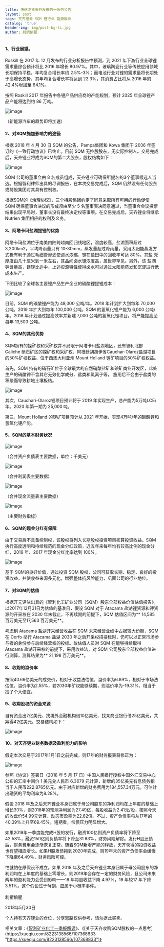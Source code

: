 ```yaml
---
title: 快速浏览天齐发布的一系列公告
layout: post
tags: 天齐锂业 SQM 锂行业 能源板块
catalog: 'true'
header-img: img/post-bg-li.jpg
author: 刺猬偷腥
---
```

#### 1、行业展望。

Roskill 在 2017 年 12 月发布的行业分析报告中预测，到 2021 年下游行业全球锂 需求量综合预计将比 2016 年增长 80.97%。其中，玻璃陶瓷行业等传统应用领域 长期保持平稳，年均复合增长率约 2.5%-3%；而电池行业对锂的需求量将长期处于高增长态势，其年均复合增长率将达到 22.3%，其消费占比将从 2016 年的 42.4%增加至 64.1%。

按照 Roskill 2017 年报告中各锂产品供应商的产能规划，预计 2025 年全球锂产品产能将达到约 86 万吨。

![image](http://upload-images.jianshu.io/upload_images/8031739-080207d603b8f89c.jpg?imageMogr2/auto-orient/strip%7CimageView2/2/w/1240)

（新能源汽车的趋势即将加速）

#### 2、对SQM施加影响力的途径

根据 2018 年 4 月 30 日 SQM 的公告，Pampa集团和 Kowa 集团于 2006 年签订的《一致行动协议》已终止。目前 SQM 无控股股东，无实际控制人。交易完成后，天齐锂业将成为SQM的第二大股东，股权结构如下：

![image](http://upload-images.jianshu.io/upload_images/8031739-33984ae82c075f5b.jpg?imageMogr2/auto-orient/strip%7CimageView2/2/w/1240)

SQM 公司的董事会由 8 名成员组成，天齐锂业可确保所提名的3个董事候选人当选。根据智利律师出具的尽调报告，在本次交易完成后，SQM 仍然没有任何股东或持股集团对其具有控制权。

根据SQM的《治理协议》，三个持股集团约定了同意采取所有可用的行动促使 SQM 确保董事会决议的形成须由至少 5 名董事表决同意通过，当董事会会议投票结果出现平局时，董事长没有最终决定权等事项。在交易完成后，天齐锂业将继承 Nutrien 集团相应的权利及义务。

#### 3、阿塔卡玛盐湖提锂的优势

阿塔卡玛盐湖位于南美内陆跨越南回归线地区，温度较高，盐湖面积超过3,200km2，平均降雨量只有 10-30mm，蒸发量超过降雨量，采用太阳能蒸发方 式极有利于通过毛细管渗滤使卤水浓缩，锂在盐田中的回收率可达 80%。其盐 壳厚度由几十厘米到一米左右，其晶间卤水锂浓度高，属世界罕见。另外，该 盐湖钾含量高，镁锂比适中，上述资源特性使得卤水可以通过太阳能蒸发和沉淀进行低成本生产。 

下图比较了全球各主要锂产品生产企业的碳酸锂提锂成本：

![image](http://upload-images.jianshu.io/upload_images/8031739-68cb42621ae01bcd.jpg?imageMogr2/auto-orient/strip%7CimageView2/2/w/1240)

目前，SQM 的碳酸锂产能为 48,000 公吨/年。2018 年计划扩大到每年 70,000 公吨，2019 年扩大到每年 100,000 公吨。SQM 的氢氧化锂产能为 6,000 公吨/年。2018 年计划通过提高效率并新建 7,000 公吨的氢氧化锂项目，将产能提高至每年 13,500 公吨。

#### 4、SQM的其他优势

SQM拥有的探矿权和采矿权并不局限于阿塔卡玛盐湖地区，还有智利北部 Caliche 硝石矿区的探矿权和采矿权、阿根廷胡胡伊省Cauchar-Olaroz盐湖项目的50%矿权权益、位于西澳大利亚州 Mount Holland 锂矿项目的50%矿权权益。

首先，SQM 持有的硝石矿位于全球最大的自然硝酸盐矿和碘矿商业开发区，此处生产的硝酸钾不含其它无效化学成分、盐类和氯离子等， 施用后不会由于盐类的积聚而导致耕地土壤板结。 

![image](http://upload-images.jianshu.io/upload_images/8031739-8d4af2b18124635a.jpg?imageMogr2/auto-orient/strip%7CimageView2/2/w/1240)

其次，Caucharí-Olaroz锂项目预计将于 2019 年实现生产，总产能为5万吨LCE/年。2020 年第一期为 25,000 吨。

第三，Mount Holland 的锂矿项目预计从 2021 年开始，实现4万吨/年的碳酸锂和氢氧化锂产能。

#### 5、SQM的基本财务状况

![image](http://upload-images.jianshu.io/upload_images/8031739-800d40141e126b9e.jpg?imageMogr2/auto-orient/strip%7CimageView2/2/w/1240)

（合并资产负债表主要数据，单位：千美元）

![image](http://upload-images.jianshu.io/upload_images/8031739-dc377c4c33ddd7d6.jpg?imageMogr2/auto-orient/strip%7CimageView2/2/w/1240)

（合并利润表主要数据）

![image](http://upload-images.jianshu.io/upload_images/8031739-a195b02d4fc27a05.jpg?imageMogr2/auto-orient/strip%7CimageView2/2/w/1240)

（合并现金流量表主要数据）

![image](http://upload-images.jianshu.io/upload_images/8031739-eabaad58fa0594f6.jpg?imageMogr2/auto-orient/strip%7CimageView2/2/w/1240)

（主要财务指标）

#### 6、SQM的现金分红有保障

由于交易后不具备控制权，该股权将列入长期股权投资项目核算投资收益。SQM执行高度透明和持续规范的现金分红政策，近五年来每年均有较高比例的现金分红，2016 年、2017 年现金分红比率达到 100%。

![image](http://upload-images.jianshu.io/upload_images/8031739-034804ba2de83594.jpg?imageMogr2/auto-orient/strip%7CimageView2/2/w/1240)

基于 SQM的良好价值，通过投资 SQM 股权，公司可获取长期、稳定、良好的投资收益，并使收益来源多元化，增强整体抗风险能力，巩固公司的行业地位。

#### 7、对SQM的估值

根据开元评估出具的《智利化工矿业公司（SQM）股东全部权益价值估值报告》，以2017年12月31日为估值的基准日，假设 SQM 对于 Atacama 盐湖锂资源和钾资源的开采权在 2030 年末截止，不再续期的前提下，SQM 估值区间为** 14,585 百万美元至17,563 百万美元**。

考虑到 Atacama 盐湖开采经营收益在 SQM 未来经营业绩中占据较大份额，SQM 在 Corfo 举行 Atacama 盐湖 2030 年之后开采权招投标时，仍可以以正常市场参与者的身份参与后续经营权的投标。故估值人员对 SQM 在能够持续取得Atacama 盐湖开采权的前提下，采用收益法，对 SQM 公司股东全部权益价值进行测算，测算结果为** 21,198 百万美元**。

#### 8、收购的溢价率

按照40.66亿美元的成交价，相对于收益法估值，溢价率为6.89%，相对于市场法估值，溢价率为2.55%，若2030年矿权能够续期，则溢价率为-19.31%，相当于捡了个大便宜。

#### 9、收购股权的资金来源

自有资金出7亿美元、找境外金融机构借10亿美元、找某商业银行借25亿美元，共筹得42亿美元。交易结构如下：

![image](http://upload-images.jianshu.io/upload_images/8031739-f57ead3e1abd810f.jpg?imageMogr2/auto-orient/strip%7CimageView2/2/w/1240)

#### 10、对天齐锂业财务数据及盈利能力的影响

假定本次交易于2017年1月1日之前完成，则17年的财务报表将修正为：

![image](http://upload-images.jianshu.io/upload_images/8031739-2545b27cbd6919b1.jpg?imageMogr2/auto-orient/strip%7CimageView2/2/w/1240)

参照《协议》签署日（2018 年 5 月 17 日）中国人民银行授权中国外汇交易中心公布的汇率中间价 1 美元兑人民币 6.3679 元计算，新增的35亿美元有息债务相当于人民币222.8765亿元。由于对应新增的财务费用为184,557.34万元，可估计出融资的平均利率为8.28%。

假设 2018 年及之后天齐锂业本身归属于母公司股东的净利润均在上年度的基础上增长30%，则2018年的预测净利润为27.49亿，每股收益为2.41元/股，按照今天的收盘价54.99元计算，动态市盈率为22.82倍。不过，资产负债率将从17年的40.39%上升至69.45%。短期看，偿债压力明显增大。

如果2019年一季度能完成H股的发行，融资100亿则资产负债率将下降至42.58%，融资150亿则负债率将下降至31.63%，财务风险解除。发行H股还债后，财务费用会逐渐恢复正常。随着SQM新增产能的释放，天齐获得的投资收益也有望相应增长。如果H股发债拖到2020年完成，则19年末的资产负债率会缓慢下降至64.49%，财务风险可控。

怕就怕在原假设不成立。如果 2018 年及之后天齐锂业本身归属于母公司股东的净利润均在上年度的基础上零增长，则2019年会存在一定的财务风险，且公司未来两年的盈利能力会受到影响——18 年每股收益下降 4.97%，19 年较17 年下降 3.51%。这个假设过于苛刻，应属于小概率事件。
<br><br>
刺猬偷腥

2018年5月30日

个人持有天齐锂业的仓位，分享思路仅供参考，请勿据此买卖。

相关文章：《[智利矿业化工一季报解读](https://xueqiu.com/8223138566/107779788 "https://xueqiu.com/8223138566/107779788")》、《[关于天齐收购SQM股权的一点思考](https://xueqiu.com/8223138566/107368833 "https://xueqiu.com/8223138566/107368833")》